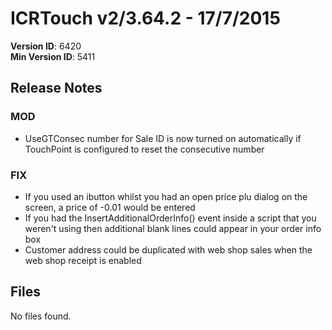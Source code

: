 # ICRTouch v2/3.64.2 - 17/7/2015

__Version ID__: 6420
<br>__Min Version ID__: 5411

## Release Notes
### MOD
- UseGTConsec number for Sale ID is now turned on automatically if TouchPoint is configured to reset the consecutive number

### FIX
- If you used an ibutton whilst you had an open price plu dialog on the screen, a price of -0.01 would be entered
- If you had the InsertAdditionalOrderInfo() event inside a script that you weren't using then additional blank lines could appear in your order info box
- Customer address could be duplicated with web shop sales when the web shop receipt is enabled

## Files
No files found.

